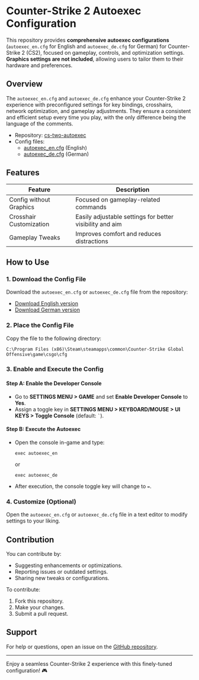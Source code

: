 # Counter-Strike 2 Autoexec Configuration

This repository provides **comprehensive autoexec configurations** (`autoexec_en.cfg` for English and `autoexec_de.cfg` for German) for Counter-Strike 2 (CS2), focused on gameplay, controls, and optimization settings. **Graphics settings are not included**, allowing users to tailor them to their hardware and preferences.

## Overview

The `autoexec_en.cfg` and `autoexec_de.cfg` enhance your Counter-Strike 2 experience with preconfigured settings for key bindings, crosshairs, network optimization, and gameplay adjustments. They ensure a consistent and efficient setup every time you play, with the only difference being the language of the comments.

- Repository: [cs-two-autoexec](https://github.com/fOrceTea/cs-two-autoexec)
- Config files: 
  - [autoexec_en.cfg](https://github.com/fOrceTea/cs-two-autoexec/blob/main/autoexec_en.cfg) (English)
  - [autoexec_de.cfg](https://github.com/fOrceTea/cs-two-autoexec/blob/main/autoexec_de.cfg) (German)

## Features

| Feature                 | Description                                     |
|-------------------------|-------------------------------------------------|
| Config without Graphics | Focused on gameplay-related commands            |
| Crosshair Customization | Easily adjustable settings for better visibility and aim |
| Gameplay Tweaks          | Improves comfort and reduces distractions       |

## How to Use

### 1. Download the Config File
Download the `autoexec_en.cfg` or `autoexec_de.cfg` file from the repository:  
- [Download English version](https://github.com/fOrceTea/cs-two-autoexec/blob/main/autoexec_en.cfg)  
- [Download German version](https://github.com/fOrceTea/cs-two-autoexec/blob/main/autoexec_de.cfg)

### 2. Place the Config File
Copy the file to the following directory:  
```
C:\Program Files (x86)\Steam\steamapps\common\Counter-Strike Global Offensive\game\csgo\cfg
```

### 3. Enable and Execute the Config

#### Step A: Enable the Developer Console  
- Go to **SETTINGS MENU > GAME** and set **Enable Developer Console** to **Yes**.  
- Assign a toggle key in **SETTINGS MENU > KEYBOARD/MOUSE > UI KEYS > Toggle Console** (default: `` ` ``).  

#### Step B: Execute the Autoexec
- Open the console in-game and type:  
  ```
  exec autoexec_en
  ```
  or  
  ```
  exec autoexec_de
  ```
- After execution, the console toggle key will change to `=`.

### 4. Customize (Optional)
Open the `autoexec_en.cfg` or `autoexec_de.cfg` file in a text editor to modify settings to your liking.

## Contribution

You can contribute by:
- Suggesting enhancements or optimizations.
- Reporting issues or outdated settings.
- Sharing new tweaks or configurations.

To contribute:  
1. Fork this repository.  
2. Make your changes.  
3. Submit a pull request.

## Support

For help or questions, open an issue on the [GitHub repository](https://github.com/fOrceTea/cs-two-autoexec/issues).

---

Enjoy a seamless Counter-Strike 2 experience with this finely-tuned configuration! 🎮
